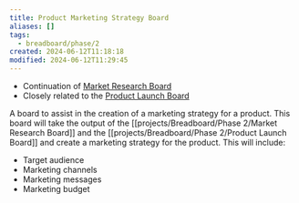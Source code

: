```yaml
---
title: Product Marketing Strategy Board
aliases: []
tags:
  - breadboard/phase/2
created: 2024-06-12T11:18:18
modified: 2024-06-12T11:29:45
---
```


- Continuation of [Market Research Board](projects/Breadboard/Phase%202/Market%20Research%20Board.md)
- Closely related to the [Product Launch Board](projects/Breadboard/Phase%202/Product%20Launch%20Board.md)

A board to assist in the creation of a marketing strategy for a product. This board will take the output of the [[projects/Breadboard/Phase 2/Market Research Board]] and the [[projects/Breadboard/Phase 2/Product Launch Board]] and create a marketing strategy for the product. This will include:

- Target audience
- Marketing channels
- Marketing messages
- Marketing budget
